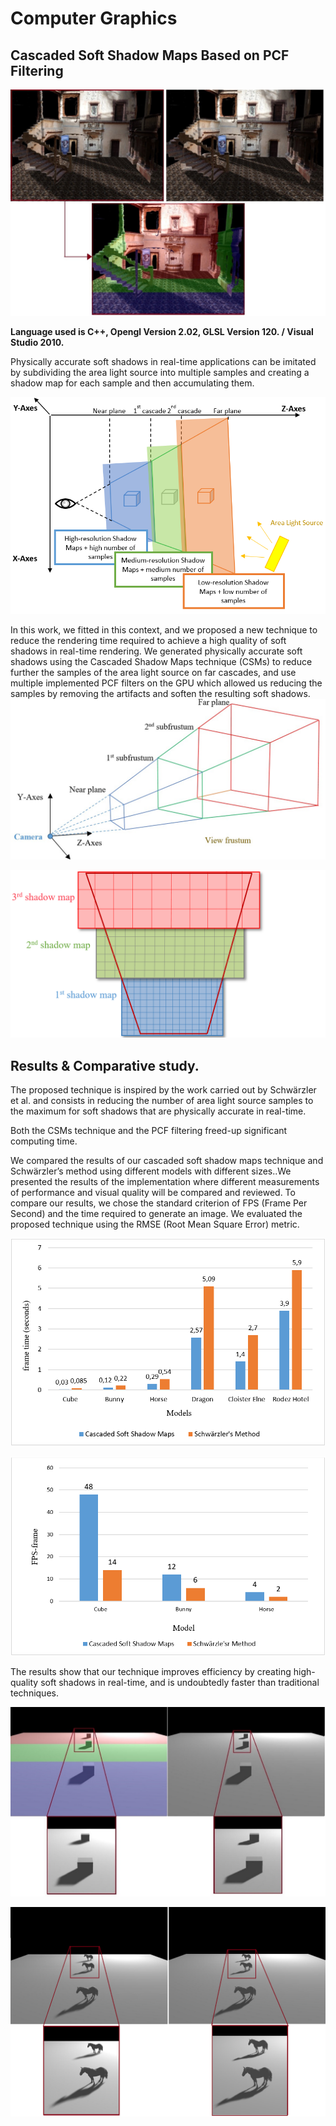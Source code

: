 # Computer Graphics
## Cascaded Soft Shadow Maps Based on PCF Filtering

![](Images/3_16.jpg) 

**Language used is C++, Opengl Version 2.02, GLSL Version 120. / Visual Studio 2010.**

Physically accurate soft shadows in real-time applications can be imitated by subdividing the area light source into multiple samples and creating a shadow map for each sample and then accumulating them. 

![](Images/3_5.png) 

In this work, we fitted in this context, and we proposed a new technique to reduce the rendering time required to achieve a high quality of soft shadows in real-time rendering. We generated physically accurate soft shadows using the Cascaded Shadow Maps technique (CSMs) to reduce further the samples of the area light source on far cascades, and use multiple implemented PCF filters on the GPU which allowed us reducing the samples by removing the artifacts and soften the resulting soft shadows. 
![](Images/2_15.jpg) 

![](Images/2_14.png)

## Results & Comparative study.
The proposed technique is inspired by the work carried out by Schwärzler et al. and consists in reducing the number of area light source samples to the maximum
for soft shadows that are physically accurate in real-time.

Both the CSMs technique and the PCF filtering freed-up significant computing time.

We compared the results of our cascaded soft shadow maps technique and Schwärzler’s method using different models with different sizes..We presented the results of the implementation where different measurements of performance and visual quality will be compared and reviewed. To compare our results, we chose the standard criterion of FPS (Frame Per Second) and the time required to generate an image. We evaluated the proposed technique using the RMSE (Root Mean Square Error) metric.

![](Images/3_17.png)

![](Images/3_18.png)

The results show that our technique improves efficiency by creating high-quality soft shadows in real-time, and is undoubtedly faster than traditional techniques.

![](Images/3_9.jpg)

![](Images/3_13.png)


